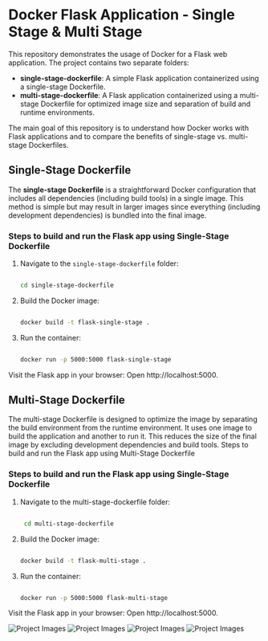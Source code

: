 # Docker Flask Application - Single Stage & Multi Stage

This repository demonstrates the usage of Docker for a Flask web application. The project contains two separate folders:

- **single-stage-dockerfile**: A simple Flask application containerized using a single-stage Dockerfile.
- **multi-stage-dockerfile**: A Flask application containerized using a multi-stage Dockerfile for optimized image size and separation of build and runtime environments.

The main goal of this repository is to understand how Docker works with Flask applications and to compare the benefits of single-stage vs. multi-stage Dockerfiles.


## Single-Stage Dockerfile

The **single-stage Dockerfile** is a straightforward Docker configuration that includes all dependencies (including build tools) in a single image. This method is simple but may result in larger images since everything (including development dependencies) is bundled into the final image.

### Steps to build and run the Flask app using Single-Stage Dockerfile

1. Navigate to the `single-stage-dockerfile` folder:
   
   ```bash
   
   cd single-stage-dockerfile
   
3. Build the Docker image:
   
   ```bash

   docker build -t flask-single-stage .

5. Run the container:
   
   ```bash

   docker run -p 5000:5000 flask-single-stage

Visit the Flask app in your browser: Open http://localhost:5000.



## Multi-Stage Dockerfile

The multi-stage Dockerfile is designed to optimize the image by separating the build environment from the runtime environment. It uses one image to build the application and another to run it. This reduces the size of the final image by excluding development dependencies and build tools.
Steps to build and run the Flask app using Multi-Stage Dockerfile


### Steps to build and run the Flask app using Single-Stage Dockerfile


1. Navigate to the multi-stage-dockerfile folder:

   ```bash

    cd multi-stage-dockerfile

2. Build the Docker image:

   ```bash

   docker build -t flask-multi-stage .

3. Run the container:

   ```bash

   docker run -p 5000:5000 flask-multi-stage


Visit the Flask app in your browser: Open http://localhost:5000.



![Project Images](images/image1.png)
![Project Images](images/image2.png)
![Project Images](images/image3.png)
![Project Images](images/image4.png)



